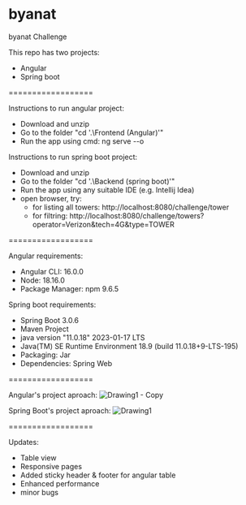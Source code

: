 # byanat 
byanat Challenge

This repo has two projects:
- Angular
- Spring boot

==================

Instructions to run angular project:
- Download and unzip
- Go to the folder "cd '.\Frontend (Angular)'"
- Run the app using cmd: ng serve --o

Instructions to run spring boot project:
- Download and unzip
- Go to the folder "cd '.\Backend (spring boot)'"
- Run the app using any suitable IDE (e.g. Intellij Idea)
- open browser, try:
    - for listing all towers: http://localhost:8080/challenge/tower
    - for filtring: http://localhost:8080/challenge/towers?operator=Verizon&tech=4G&type=TOWER

==================

Angular requirements:
- Angular CLI: 16.0.0
- Node: 18.16.0
- Package Manager: npm 9.6.5

Spring boot requirements:
- Spring Boot 3.0.6
- Maven Project
- java version "11.0.18" 2023-01-17 LTS
- Java(TM) SE Runtime Environment 18.9 (build 11.0.18+9-LTS-195)
- Packaging: Jar
- Dependencies: Spring Web

==================

Angular's project aproach:
![Drawing1 - Copy](https://github.com/Calm-Smile/byanat/assets/41920875/b357df6e-9a76-4ea0-8bf8-81ecc42f3eda)



Spring Boot's project aproach:
![Drawing1](https://github.com/Calm-Smile/byanat/assets/41920875/5a76ad08-6137-4d21-a307-9c8ebf5ee841)

==================

Updates:
- Table view
- Responsive pages
- Added sticky header & footer for angular table
- Enhanced performance
- minor bugs
